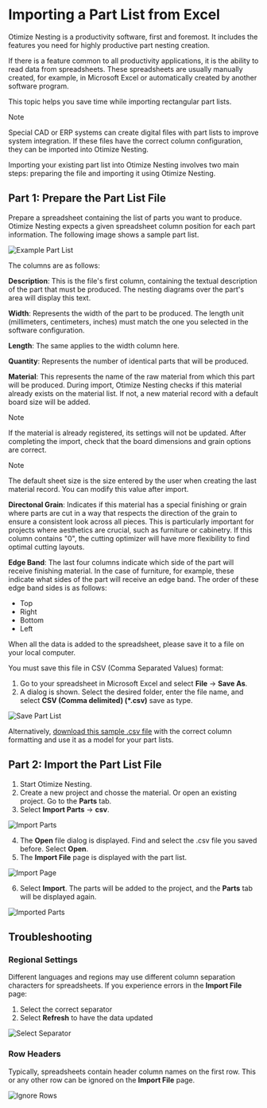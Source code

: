 # Importing a Part List from Excel
Otimize Nesting is a productivity software, first and foremost. It includes the features you need for highly productive part nesting creation.

If there is a feature common to all productivity applications, it is the ability to read data from spreadsheets. These spreadsheets are usually manually created, for example, in Microsoft Excel or automatically created by another software program.

This topic helps you save time while importing rectangular part lists.

> [!NOTE]
> Special CAD or ERP systems can create digital files with part lists to improve system integration. If these files have the correct column configuration, they can be imported into Otimize Nesting.

Importing your existing part list into Otimize Nesting involves two main steps: preparing the file and importing it using Otimize Nesting.

## Part 1: Prepare the Part List File
Prepare a spreadsheet containing the list of parts you want to produce. Otimize Nesting expects a given spreadsheet column position for each part information. The following image shows a sample part list.

![Example Part List](./import-excel/importExcelPartList.png "Part list example")

The columns are as follows:

**Description**: This is the file's first column, containing the textual description of the part that must be produced. The nesting diagrams over the part's area will display this text.

**Width**: Represents the width of the part to be produced. The length unit (millimeters, centimeters, inches) must match the one you selected in the software configuration.

**Length**: The same applies to the width column here.

**Quantity**: Represents the number of identical parts that will be produced.

**Material**: This represents the name of the raw material from which this part will be produced. During import, Otimize Nesting checks if this material already exists on the material list. If not, a new material record with a default board size will be added.

> [!Note]
> If the material is already registered, its settings will not be updated. After completing the import, check that the board dimensions and grain options are correct.

> [!Note]
> The default sheet size is the size entered by the user when creating the last material record. You can modify this value after import.

**Directonal Grain**: Indicates if this material has a special finishing or grain where parts are cut in a way that respects the direction of the grain to ensure a consistent look across all pieces. This is particularly important for projects where aesthetics are crucial, such as furniture or cabinetry. If this column contains "0", the cutting optimizer will have more flexibility to find optimal cutting layouts.

**Edge Band**: The last four columns indicate which side of the part will receive finishing material. In the case of furniture, for example, these indicate what sides of the part will receive an edge band. The order of these edge band sides is as follows:

- Top
- Right
- Bottom
- Left

When all the data is added to the spreadsheet, please save it to a file on your local computer.

You must save this file in CSV (Comma Separated Values) format:

1.	Go to your spreadsheet in Microsoft Excel and select **File** -> **Save As**.
2.	A dialog is shown. Select the desired folder, enter the file name, and select **CSV (Comma delimited) (*.csv)** save as type.

![Save Part List](./import-excel/importExcelSaveAs.png)

Alternatively, [download this sample .csv file](./import-excel/SampleCSVPartList.csv) with the correct column formatting and use it as a model for your part lists.

## Part 2: Import the Part List File

1.	Start Otimize Nesting.
2.	Create a new project and chosse the material. Or open an existing project. Go to the **Parts** tab.
3.	Select **Import Parts** -> **csv**.

![Import Parts](./import-excel/importExcelImportCSV.png)

4.	The **Open** file dialog is displayed. Find and select the .csv file you saved before. Select **Open**.
5.	The **Import File** page is displayed with the part list.

![Import Page](./import-excel/importExcelImportPage.png)

6.	Select **Import**. The parts will be added to the project, and the **Parts** tab will be displayed again.

![Imported Parts](./import-excel/importExcelImportedParts.png)

## Troubleshooting

### Regional Settings

Different languages and regions may use different column separation characters for spreadsheets. If you experience errors in the **Import File** page:
1.	Select the correct separator
2.	Select **Refresh** to have the data updated

![Select Separator](./import-excel/importExcelIncorrectSeparator.png)

### Row Headers

Typically, spreadsheets contain header column names on the first row. This or any other row can be ignored on the **Import File** page.

![Ignore Rows](./import-excel/importExcelIgnoreRows.png)
